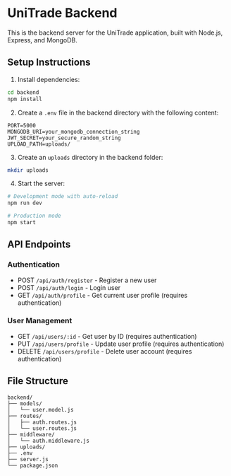 # UniTrade Backend

This is the backend server for the UniTrade application, built with Node.js, Express, and MongoDB.

## Setup Instructions

1. Install dependencies:
```bash
cd backend
npm install
```

2. Create a `.env` file in the backend directory with the following content:
```
PORT=5000
MONGODB_URI=your_mongodb_connection_string
JWT_SECRET=your_secure_random_string
UPLOAD_PATH=uploads/
```

3. Create an `uploads` directory in the backend folder:
```bash
mkdir uploads
```

4. Start the server:
```bash
# Development mode with auto-reload
npm run dev

# Production mode
npm start
```

## API Endpoints

### Authentication
- POST `/api/auth/register` - Register a new user
- POST `/api/auth/login` - Login user
- GET `/api/auth/profile` - Get current user profile (requires authentication)

### User Management
- GET `/api/users/:id` - Get user by ID (requires authentication)
- PUT `/api/users/profile` - Update user profile (requires authentication)
- DELETE `/api/users/profile` - Delete user account (requires authentication)

## File Structure
```
backend/
├── models/
│   └── user.model.js
├── routes/
│   ├── auth.routes.js
│   └── user.routes.js
├── middleware/
│   └── auth.middleware.js
├── uploads/
├── .env
├── server.js
└── package.json
```
